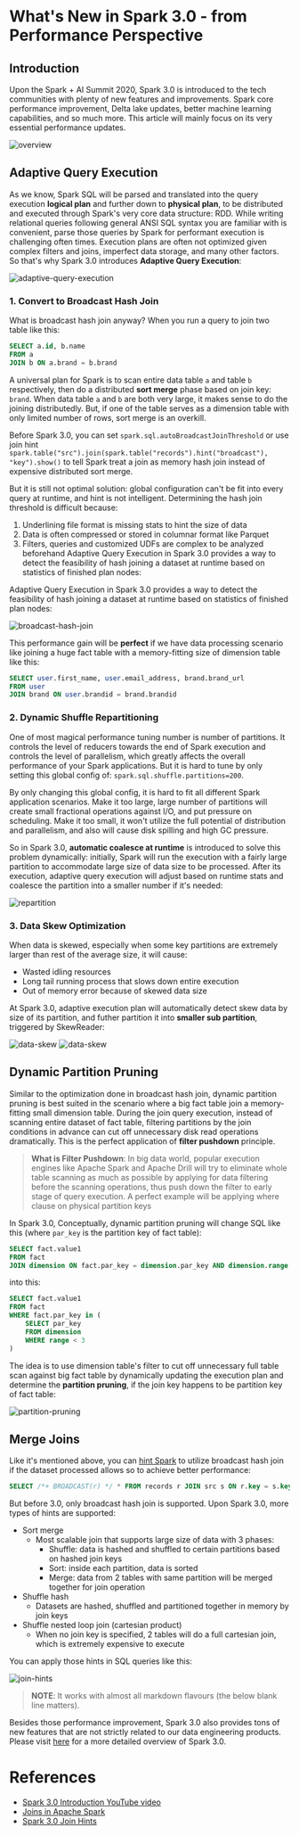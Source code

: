 # What's New in Spark 3.0 - from Performance Perspective

## Introduction

Upon the Spark + AI Summit 2020, Spark 3.0 is introduced to the tech communities with plenty of new features and improvements. Spark core performance improvement, Delta lake updates, better machine learning capabilities, and so much more. This article will mainly focus on its very essential performance updates.

![overview](../images/spark-3.0/overview.png)

## Adaptive Query Execution

As we know, Spark SQL will be parsed and translated into the query execution **logical plan** and further down to **physical plan**, to be distributed and executed through Spark's very core data structure: RDD. While writing relational queries following general ANSI SQL syntax you are familiar with is convenient, parse those queries by Spark for performant execution is challenging often times. Execution plans are often not optimized given complex filters and joins, imperfect data storage, and many other factors. So that's why Spark 3.0 introduces **Adaptive Query Execution**:

![adaptive-query-execution](../images/spark-3.0/adaptive-query-execution.png)

### 1. Convert to Broadcast Hash Join

What is broadcast hash join anyway? When you run a query to join two table like this:

```sql
SELECT a.id, b.name
FROM a
JOIN b ON a.brand = b.brand
```

A universal plan for Spark is to scan entire data table `a` and table `b` respectively, then do a distributed **sort merge** phase based on join key: `brand`. When data table `a` and `b` are both very large, it makes sense to do the joining distributedly. But, if one of the table serves as a dimension table with only limited number of rows, sort merge is an overkill.

Before Spark 3.0, you can set `spark.sql.autoBroadcastJoinThreshold` or use join hint `spark.table("src").join(spark.table("records").hint("broadcast"), "key").show()` to tell Spark treat a join as memory hash join instead of expensive distributed sort merge. 

But it is still not optimal solution: global configuration can't be fit into every query at runtime, and hint is not intelligent. Determining the hash join threshold is difficult because:
1. Underlining file format is missing stats to hint the size of data
2. Data is often compressed or stored in columnar format like Parquet
3. Filters, queries and customized UDFs are complex to be analyzed beforehand
Adaptive Query Execution in Spark 3.0 provides a way to detect the feasibility of hash joining a dataset at runtime based on statistics of finished plan nodes: 

Adaptive Query Execution in Spark 3.0 provides a way to detect the feasibility of hash joining a dataset at runtime based on statistics of finished plan nodes:

![broadcast-hash-join](../images/spark-3.0/broadcast-hash-join.png)

This performance gain will be **perfect** if we have data processing scenario like joining a huge fact table with a memory-fitting size of dimension table like this:

```sql
SELECT user.first_name, user.email_address, brand.brand_url
FROM user
JOIN brand ON user.brandid = brand.brandid
```

### 2. Dynamic Shuffle Repartitioning

One of most magical performance tuning number is number of partitions. It controls the level of reducers towards the end of Spark execution and controls the level of parallelism, which greatly affects the overall performance of your Spark applications. But it is hard to tune by only setting this global config of: `spark.sql.shuffle.partitions=200`. 

By only changing this global config, it is hard to fit all different Spark application scenarios. Make it too large, large number of partitions will create small fractional operations against I/O, and put pressure on scheduling. Make it too small, it won't utilize the full potential of distribution and parallelism, and also will cause disk spilling and high GC pressure. 

So in Spark 3.0, **automatic coalesce at runtime** is introduced to solve this problem dynamically: initially, Spark will run the execution with a fairly large partition to accommodate large size of data size to be processed. After its execution, adaptive query execution will adjust based on runtime stats and coalesce the partition into a smaller number if it's needed:

![repartition](../images/spark-3.0/repartition.png)

### 3. Data Skew Optimization

When data is skewed, especially when some key partitions are extremely larger than rest of the average size, it will cause:
- Wasted idling resources
- Long tail running process that slows down entire execution
- Out of memory error because of skewed data size

At Spark 3.0, adaptive execution plan will automatically detect skew data by size of its partition, and futher partition it into **smaller sub partition**, triggered by SkewReader:

![data-skew](../images/spark-3.0/repartition-2.png)
![data-skew](../images/spark-3.0/repartition-3.png)

## Dynamic Partition Pruning

Similar to the optimization done in broadcast hash join, dynamic partition pruning is best suited in the scenario where a big fact table join a memory-fitting small dimension table. During the join query execution, instead of scanning entire dataset of fact table, filtering partitions by the join conditions in advance can cut off unnecessary disk read operations dramatically. This is the perfect application of **filter pushdown** principle.

> **What is Filter Pushdown**: In big data world, popular execution engines like Apache Spark and Apache Drill will try to eliminate whole table scanning as much as possible by applying for data filtering before the scanning operations, thus push down the filter to early stage of query execution. A perfect example will be applying where clause on physical partition keys

In Spark 3.0, Conceptually, dynamic partition pruning will change SQL like this (where `par_key` is the partition key of fact table):

```sql
SELECT fact.value1
FROM fact
JOIN dimension ON fact.par_key = dimension.par_key AND dimension.range < 3
```

into this:

```sql
SELECT fact.value1
FROM fact
WHERE fact.par_key in (
    SELECT par_key
    FROM dimension
    WHERE range < 3
)
```

The idea is to use dimension table's filter to cut off unnecessary full table scan against big fact table by dynamically updating the execution plan and determine the **partition pruning**, if the join key happens to be partition key of fact table:

![partition-pruning](../images/spark-3.0/partition-pruning.png)

## Merge Joins

Like it's mentioned above, you can [hint Spark](https://spark.apache.org/docs/latest/sql-performance-tuning.html#join-strategy-hints-for-sql-queries) to utilize broadcast hash join if the dataset processed allows so to achieve better performance:

```sql
SELECT /*+ BROADCAST(r) */ * FROM records r JOIN src s ON r.key = s.key
```

But before 3.0, only broadcast hash join is supported. Upon Spark 3.0, more types of hints are supported:

- Sort merge
  - Most scalable join that supports large size of data with 3 phases:
    - Shuffle: data is hashed and shuffled to certain partitions based on hashed join keys
    - Sort: inside each partition, data is sorted
    - Merge: data from 2 tables with same partition will be merged together for join operation
- Shuffle hash
  - Datasets are hashed, shuffled and partitioned together in memory by join keys 
- Shuffle nested loop join (cartesian product)
  - When no join key is specified, 2 tables will do a full cartesian join, which is extremely expensive to execute

You can apply those hints in SQL queries like this:

![join-hints](../images/spark-3.0/join-hints.png)

> **NOTE**: It works with almost all markdown flavours (the below blank line matters).

Besides those performance improvement, Spark 3.0 also provides tons of new features that are not strictly related to our data engineering products. Please visit [here](https://databricks.com/sparkaisummit/north-america-2020/keynotes) for a more detailed overview of Spark 3.0.

# References
- [Spark 3.0 Introduction YouTube video](https://youtu.be/g-qZslQsOuE)
- [Joins in Apache Spark](https://medium.com/@achilleus/https-medium-com-joins-in-apache-spark-part-3-1d40c1e51e1c)
- [Spark 3.0 Join Hints](http://blog.madhukaraphatak.com/spark-3-introduction-part-9/)
